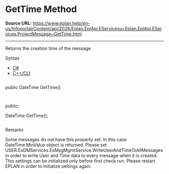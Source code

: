 # GetTime Method

**Source URL:** https://www.eplan.help/en-us/Infoportal/Content/api/2026/Eplan.EplApi.EServicesu~Eplan.EplApi.EServices.ProjectMessage~GetTime.html

---

Returns the creation time of the message

Syntax

- [C#](#i-syntax-CS)
- [C++/CLI](#i-syntax-CPP2005)

```
```
public DateTime GetTime()
```
```

```
```
public:

DateTime GetTime();
```
```

Remarks

Some messages do not have this property set. In this case DateTime.MinValue object is returned. Please set USER.EsDMServices.EsMsgMgmtService.WriteUserAndTimeToAllMessages in order to write User and Time data to every message when it is created. This settings can be initialized only before first check run. Please restart EPLAN in order to initialize settings again.
